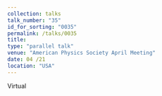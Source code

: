 ```yaml
---
collection: talks
talk_number: "35"
id_for_sorting: "0035"
permalink: /talks/0035
title:  
type: "parallel talk"
venue: "American Physics Society April Meeting"
date: 04 /21
location: "USA"
---
```


Virtual

